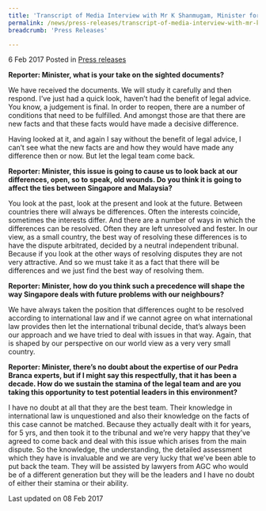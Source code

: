 ```yaml
---
title: 'Transcript of Media Interview with Mr K Shanmugam, Minister for Home Affairs and Minister for Law, on Pedra Branca on 5 February 2017'
permalink: /news/press-releases/transcript-of-media-interview-with-mr-k-shanmugam--minister-for-/
breadcrumb: 'Press Releases'

---
```



6 Feb 2017 Posted in [Press releases](/news/press-releases)

**Reporter: Minister, what is your take on the sighted documents?**

We have received the documents. We will study it carefully and then respond. I’ve just had a quick look, haven’t had the benefit of legal advice. You know, a judgement is final. In order to reopen, there are a number of conditions that need to be fulfilled. And amongst those are that there are new facts and that these facts would have made a decisive difference.

Having looked at it, and again I say without the benefit of legal advice, I can’t see what the new facts are and how they would have made any difference then or now. But let the legal team come back.

**Reporter:    Minister, this issue is going to cause us to look back at our differences, open, so to speak, old wounds. Do you think it is going to affect the ties between Singapore and Malaysia?**


You look at the past, look at the present and look at the future. Between countries there will always be differences. Often the interests coincide, sometimes the interests differ. And there are a number of ways in which the differences can be resolved. Often they are left unresolved and fester. In our view, as a small country, the best way of resolving these differences is to have the dispute arbitrated, decided by a neutral independent tribunal. Because if you look at the other ways of resolving disputes they are not very attractive. And so we must take it as a fact that there will be differences and we just find the best way of resolving them.


 

**Reporter:    Minister, how do you think such a precedence will shape the way Singapore deals with future problems with our neighbours?**

 

We have always taken the position that differences ought to be resolved according to international law and if we cannot agree on what international law provides then let the international tribunal decide, that’s always been our approach and we have tried to deal with issues in that way. Again, that is shaped by our perspective on our world view as a very very small country.


 

**Reporter:    Minister, there’s no doubt about the expertise of our Pedra Branca experts, but if I might say this respectfully, that it has been a decade. How do we sustain the stamina of the legal team and are you taking this opportunity to test potential leaders in this environment?**

 

I have no doubt at all that they are the best team. Their knowledge in international law is unquestioned and also their knowledge on the facts of this case cannot be matched. Because they actually dealt with it for years, for 5 yrs, and then took it to the tribunal and we’re very happy that they’ve agreed to come back and deal with this issue which arises from the main dispute. So the knowledge, the understanding, the detailed assessment which they have is invaluable and we are very lucky that we’ve been able to put back the team. They will be assisted by lawyers from AGC who would be of a different generation but they will be the leaders and I have no doubt of either their stamina or their ability.


<p class="right-side-updated">Last updated on 08 Feb 2017</p>


